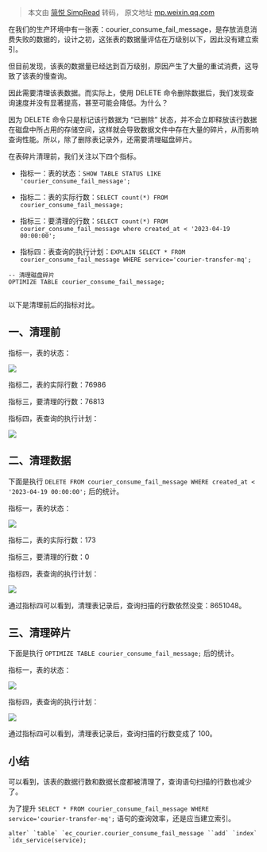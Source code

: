 > 本文由 [简悦 SimpRead](http://ksria.com/simpread/) 转码， 原文地址 [mp.weixin.qq.com](https://mp.weixin.qq.com/s/ywwBXNR4EMExA7jHME6oSQ)

在我们的生产环境中有一张表：courier_consume_fail_message，是存放消息消费失败的数据的，设计之初，这张表的数据量评估在万级别以下，因此没有建立索引。

但目前发现，该表的数据量已经达到百万级别，原因产生了大量的重试消费，这导致了该表的慢查询。

因此需要清理该表数据。而实际上，使用 DELETE 命令删除数据后，我们发现查询速度并没有显著提高，甚至可能会降低。为什么？

因为 DELETE 命令只是标记该行数据为 “已删除” 状态，并不会立即释放该行数据在磁盘中所占用的存储空间，这样就会导致数据文件中存在大量的碎片，从而影响查询性能。所以，除了删除表记录外，还需要清理磁盘碎片。

在表碎片清理前，我们关注以下四个指标。

*   指标一：表的状态：`SHOW TABLE STATUS LIKE 'courier_consume_fail_message';`
    
*   指标二：表的实际行数：`SELECT count(*) FROM courier_consume_fail_message;`
    
*   指标三：要清理的行数：`SELECT count(*) FROM courier_consume_fail_message where created_at < '2023-04-19 00:00:00';`
    
*   指标四：表查询的执行计划：`EXPLAIN SELECT * FROM courier_consume_fail_message WHERE service='courier-transfer-mq';`
    

```
-- 清理磁盘碎片
OPTIMIZE TABLE courier_consume_fail_message;


```

以下是清理前后的指标对比。

一、清理前
-----

指标一，表的状态：

![](https://mmbiz.qpic.cn/mmbiz_png/3BoNTODkwCamkLFak49vibzuMc10ytzPqRb07EAb7raxsYBwrkxxAVZ3icXtwpmgj1I5FaXvFZNEL6T58vHN3zrw/640?wx_fmt=png)

指标二，表的实际行数：76986

指标三，要清理的行数：76813

指标四，表查询的执行计划：

![](https://mmbiz.qpic.cn/mmbiz_png/3BoNTODkwCamkLFak49vibzuMc10ytzPq8I2sOjjOvU48LYURVxtXn6LcGG4iblXyiahhe2Qa4kohUTgzYkODxiaTw/640?wx_fmt=png)

二、清理数据
------

下面是执行 `DELETE FROM courier_consume_fail_message WHERE created_at < '2023-04-19 00:00:00';` 后的统计。

指标一，表的状态：

![](https://mmbiz.qpic.cn/mmbiz_png/3BoNTODkwCamkLFak49vibzuMc10ytzPqLyk31NAkia7qkPBTYHc6IYCDvB7hxP0I0EAEC1F0fQcRefWP7dYTKvQ/640?wx_fmt=png)

指标二，表的实际行数：173

指标三，要清理的行数：0

指标四，表查询的执行计划：

![](https://mmbiz.qpic.cn/mmbiz_png/3BoNTODkwCamkLFak49vibzuMc10ytzPqonNJ8iaibVOTlM7ZwlTMMR1SO7s2EIy0n3CjicdXhNj1DGwscTGYpFpJQ/640?wx_fmt=png)

通过指标四可以看到，清理表记录后，查询扫描的行数依然没变：8651048。

三、清理碎片
------

下面是执行 `OPTIMIZE TABLE courier_consume_fail_message;` 后的统计。

指标一，表的状态：

![](https://mmbiz.qpic.cn/mmbiz_png/3BoNTODkwCamkLFak49vibzuMc10ytzPql1OamWs66LibklL4dI3WGWenkrUHI3RtDzwxEP8vUpuVZeInJRXYGcw/640?wx_fmt=png)

指标四，表查询的执行计划：

![](https://mmbiz.qpic.cn/mmbiz_png/3BoNTODkwCamkLFak49vibzuMc10ytzPqZFtzYtdHbU7hb2PChmVH7SOXanZyMbPbzgIHtPGOO8CDC2QrY6yNxg/640?wx_fmt=png)

通过指标四可以看到，清理表记录后，查询扫描的行数变成了 100。

小结
--

可以看到，该表的数据行数和数据长度都被清理了，查询语句扫描的行数也减少了。

为了提升 `SELECT * FROM courier_consume_fail_message WHERE service='courier-transfer-mq';` 语句的查询效率，还是应当建立索引。

```
alter` `table` `ec_courier.courier_consume_fail_message ``add` `index` `idx_service(service);


```